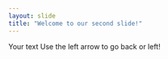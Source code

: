 ```yaml
---
layout: slide
title: "Welcome to our second slide!"
---
```

Your text
Use the left arrow to go back or left!
